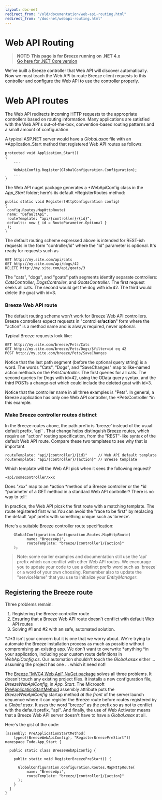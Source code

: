 ```yaml
---
layout: doc-net
redirect_from: "/old/documentation/web-api-routing.html"
redirect_from: "/doc-net/webapi-routing.html"
---
```

# Web API Routing

> **NOTE: This page is for Breeze running on .NET 4.x**<br>
> [Go here for .NET Core version](/doc-net/webapi-controller-core)

We've built a Breeze controller that Web API will discover automatically. Now we must teach the Web API to route Breeze client requests to this controller and configure the Web API to use the controller properly.

# Web API routes

The Web API redirects incoming HTTP requests to the appropriate controllers based on routing information. Many applications are satisfied with the Web API's out-of-the-box, convention-based routing patterns and a small amount of configuration.

A typical ASP.NET server would have a *Global.asax* file with an *Application_Start method that registered Web API routes as follows:

	protected void Application_Start()
	{
		...

		WebApiConfig.Register(GlobalConfiguration.Configuration);
		...
	}


The Web API nuget package generates a *WebApiConfig class in the *App_Start* folder; here's its default *RegisterRoutes method:

	public static void Register(HttpConfiguration config)
	{
	 config.Routes.MapHttpRoute(
	 name: "DefaultApi",
	 routeTemplate: "api/{controller}/{id}",
	 defaults: new { id = RouteParameter.Optional }
	 );
	}

The default routing scheme expressed above is intended for REST-ish requests in the form "controller/id" where the "id" parameter is optional. It's ready for requests such as

	GET http://my.site.com/api/cats
	GET http://my.site.com/api/dogs/42
	DELETE http://my.site.com/api/goats/3

The "cats", "dogs", and "goats" path segments identify separate controllers: *CatsController*, *DogsController*, and *GoatsController*. The first request seeks all cats. The second would get the dog with id=42. The third would delete the goat with id=3.

###	Breeze Web API route

The default routing scheme won't work for Breeze Web API controllers. Breeze controllers expect requests in "controller/<strong>action</strong>" form where the "action" is a method name and is always required, never optional.

Typical Breeze requests look like:

	GET http://my.site.com/breeze/Pets/Cats
	GET http://my.site.com/breeze/Pets/Dogs/$filter=id eq 42
	POST http://my.site.com/breeze/Pets/SaveChanges

Notice that the last path segment (before the optional query string) is a word. The words "Cats", "Dogs", and "SaveChanges" map to like-named action methods on the *PetsController.* The first queries for all cats. The second queries for Dogs with id=42, using the OData query syntax, and the third POSTs a change-set which could include the deleted goat with id=3.

Notice that the controller name in all three examples is "Pets". In general, a Breeze application has only one Web API controller, the *PetsController *in this example.

###	Make Breeze controller routes distinct

In the Breeze routes above, the path prefix is 'breeze' instead of the usual default prefix, 'api' . That change helps distinguish Breeze routes, which require an "action" routing specification, from the "REST"-like syntax of the default Web API route. Compare these two templates to see why that is important:

	routeTemplate: "api/{controller}/{id}"     // Web API default template
	routeTemplate: "api/{controller}/{action}" // Breeze template

Which template will the Web API pick when it sees the following request?

	~api/someController/xxx

Does "*xxx*" map to an *action *method of a Breeze controller or the *id *parameter of a GET method in a standard Web API controller? There is no way to tell!

In practice, the Web API picsk the first route with a matching template. The route registered first wins.You can avoid the "race to be first" by replacing the default 'api' prefix with something unique such as 'breeze'.

Here's a suitable Breeze controller route specification:

		GlobalConfiguration.Configuration.Routes.MapHttpRoute(
			  name: "BreezeApi",
			  routeTemplate: "breeze/{controller}/{action}"
		);

>Note: some earlier examples and documentation still use the 'api' prefix which can conflict with other Web API routes. We encourage you to update your code to use a distinct prefix word such as 'breeze' or a word of your own choosing. Remember also to update the "serviceName" that you use to initialize your *EntityManager*.

## Registering the Breeze route

Three problems remain:

1.  Registering the Breeze controller route
1.  Ensuring that a Breeze Web API route doesn't conflict with default Web API routes
1.  Solving #1 and #2 with an safe, automated solution.


*#*3 isn't your concern but it is one that we worry about. We're trying to automate the Breeze installation process as much as possible without compromising an existing app. We don't want to overwrite *anything *in your application, including your custom route definitions in *WebApiConfig.cs*. Our automation shouldn't touch the *Global.asax* either ... assuming the project has one ... which it need not!

The [Breeze "MVC4 Web Api" NuGet package](nuget-packages.html) solves all three problems. It doesn't touch any existing project files. It installs a new configuration file, *BreezeWebApiConfig*, in *App_Start*. The Microsoft <a href="https://docs.microsoft.com/en-us/dotnet/api/system.web.preapplicationstartmethodattribute?view=netframework-4.8" target="_blank">PreApplicationStartMethod</a> assembly attribute puts the *BreezeWebApiConfig* startup method *at the front* of the server launch sequence where it can register the Breeze route before routes registered by a *Global.asax*. It uses the word "breeze" as the prefix so as not to conflict with the default prefix, "api". And finally, the use of Web Activator means that a Breeze Web API server doesn't have to have a *Global.asax* at all.

Here's the gist of the code:

	[assembly: PreApplicationStartMethod(
		typeof(BreezeWebApiConfig), "RegisterBreezePreStart")]
	namespace Todo.App_Start {

	  public static class BreezeWebApiConfig {

		public static void RegisterBreezePreStart() {

		  GlobalConfiguration.Configuration.Routes.MapHttpRoute(
			  name: "BreezeApi",
			  routeTemplate: "breeze/{controller}/{action}" 
		  );
		}
	  }
	}


